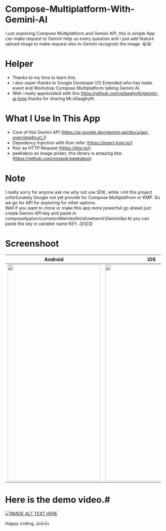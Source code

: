 # Compose-Multiplatform-With-Gemini-AI #

I just exploring Compose Multiplatform and Gemini API, this is simple App can make request to Gemini help us every question and i just add feature upload image to make request also to Gemini recognize the image. 😃😃

# Helper #
- Thanks to my time to learn this.
- I also super thanks to Google Developer I/O Extended who has make event and Workshop Compose Multiplatform talking Gemini AI.
- Well i really appreciated with this https://github.com/isfaaghyth/gemini-ai-kmp thanks for sharing Mr.isfaaghyth.

# What I Use In This App #
- Core of this Gemini API (https://ai.google.dev/gemini-api/docs/api-overview#curl_1)
- Depedency Injection with Koin refer (https://insert-koin.io/)
- Ktor as HTTP Request (https://ktor.io/)
- peekaboo as image picker, this library is amazing btw (https://github.com/onseok/peekaboo)

# Note #
I really sorry for anyone ask me why not use SDK, while i init this project unfortunately Google not yet provide for Compose Multiplatfrom or KMP.  So we go for API for exploring for other options. 
<br>
Well if you want to clone or make this app more powerfull go ahead just create Gemini API key and paste in composeApp\src\commonMain\kotlin\di\network\GeminiApi.kt you can  paste
the key in variable name KEY..😊😊😊

# Screenshoot #

| Android                                                         | iOS                                                     |
|-----------------------------------------------------------------|---------------------------------------------------------|
| <img src="https://github.com/FirmanTaufik/Compose-Multiplatform-With-Gemini-AI/blob/finishing/Screenshot_20240721_003900.png" width="300" height="700"> | <img src="https://github.com/FirmanTaufik/Compose-Multiplatform-With-Gemini-AI/blob/finishing/Screenshot 2024-07-21 at 00.41.45.png" width="300" height="700"> |

# Here is the demo video.#
[![IMAGE ALT TEXT HERE](https://img.youtube.com/vi/Xr7ozf4XGbY/0.jpg)](https://www.youtube.com/watch?v=Xr7ozf4XGbY)

Happy coding..👍👍👍


